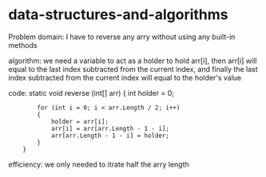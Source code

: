 # data-structures-and-algorithms

Problem domain: I have to reverse any arry without using any built-in methods

algorithm: we need a variable to act as a holder to hold arr[i], then arr[i] will 
equal to the last index subtracted from the current index, and finally the last index 
subtracted from the current index will equal to the holder's value

code: 
static void reverse (int[] arr)
        {
            int holder = 0;
  
            for (int i = 0; i < arr.Length / 2; i++)
            {
                holder = arr[i];
                arr[i] = arr[arr.Length - 1 - i];
                arr[arr.Length - 1 - i] = holder;
            }
        }



 efficiency: we only needed to itrate half the arry length


